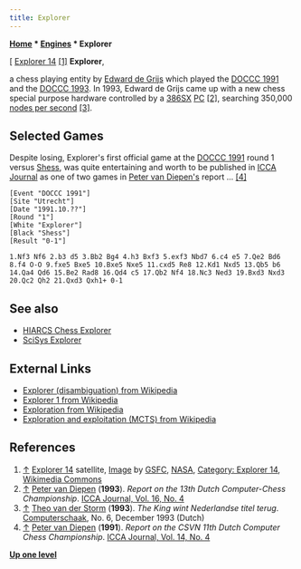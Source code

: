 ```yaml
---
title: Explorer
---
```

**[Home](Home "Home") * [Engines](Engines "Engines") * Explorer**

\[ [Explorer 14](https://en.wikipedia.org/wiki/Explorer_14) <a id="cite-note-1" href="#cite-ref-1">[1]</a>
**Explorer**,

a chess playing entity by [Edward de Grijs](Edward_de_Grijs "Edward de Grijs") which played the [DOCCC 1991](DOCCC_1991 "DOCCC 1991") and the [DOCCC 1993](DOCCC_1993 "DOCCC 1993").
In 1993, Edward de Grijs came up with a new chess special purpose hardware controlled by a [386SX](X86 "X86") [PC](IBM_PC "IBM PC")
<a id="cite-note-2" href="#cite-ref-2">[2]</a>,
searching 350,000 [nodes per second](Nodes_per_Second "Nodes per Second") <a id="cite-note-3" href="#cite-ref-3">[3]</a>.

## Selected Games

Despite losing, Explorer's first official game at the [DOCCC 1991](DOCCC_1991 "DOCCC 1991") round 1 versus [Shess](Shess "Shess"), was quite entertaining and worth to be published in [ICCA Journal](ICGA_Journal#14_4 "ICGA Journal") as one of two games in [Peter van Diepen's](Peter_van_Diepen "Peter van Diepen") report ...
<a id="cite-note-4" href="#cite-ref-4">[4]</a>

```
[Event "DOCCC 1991"]
[Site "Utrecht"]
[Date "1991.10.??"]
[Round "1"]
[White "Explorer"]
[Black "Shess"]
[Result "0-1"]

1.Nf3 Nf6 2.b3 d5 3.Bb2 Bg4 4.h3 Bxf3 5.exf3 Nbd7 6.c4 e5 7.Qe2 Bd6
8.f4 O-O 9.fxe5 Bxe5 10.Bxe5 Nxe5 11.cxd5 Re8 12.Kd1 Nxd5 13.Qb5 b6
14.Qa4 Qd6 15.Be2 Rad8 16.Qd4 c5 17.Qb2 Nf4 18.Nc3 Ned3 19.Bxd3 Nxd3
20.Qc2 Qh2 21.Qxd3 Qxh1+ 0-1

```

## See also

- [HIARCS Chess Explorer](HIARCS_Chess_Explorer "HIARCS Chess Explorer")
- [SciSys Explorer](SciSys_Explorer "SciSys Explorer")

## External Links

- [Explorer (disambiguation) from Wikipedia](<https://en.wikipedia.org/wiki/Explorer_(disambiguation)>)
- [Explorer 1 from Wikipedia](https://en.wikipedia.org/wiki/Explorer_1)
- [Exploration from Wikipedia](https://en.wikipedia.org/wiki/Exploration)
- [Exploration and exploitation (MCTS) from Wikipedia](https://en.wikipedia.org/wiki/Monte_Carlo_tree_search#Exploration_and_exploitation)

## References

1. <a id="cite-ref-1" href="#cite-note-1">↑</a> [Explorer 14](https://en.wikipedia.org/wiki/Explorer_14) satellite, [Image](https://commons.wikimedia.org/wiki/File:Explorer_14.jpg) by [GSFC](https://en.wikipedia.org/wiki/Goddard_Space_Flight_Center), [NASA](https://en.wikipedia.org/wiki/NASA), [Category: Explorer 14](https://commons.wikimedia.org/wiki/Explorer_14), [Wikimedia Commons](https://en.wikipedia.org/wiki/Wikimedia_Commons)
1. <a id="cite-ref-2" href="#cite-note-2">↑</a> [Peter van Diepen](Peter_van_Diepen "Peter van Diepen") (**1993**). *Report on the 13th Dutch Computer-Chess Championship*. [ICCA Journal, Vol. 16, No. 4](ICGA_Journal#16_4 "ICGA Journal")
1. <a id="cite-ref-3" href="#cite-note-3">↑</a> [Theo van der Storm](Theo_van_der_Storm "Theo van der Storm") (**1993**). *The King wint Nederlandse titel terug*. [Computerschaak](Computerschaak "Computerschaak"), No. 6, December 1993 (Dutch)
1. <a id="cite-ref-4" href="#cite-note-4">↑</a> [Peter van Diepen](Peter_van_Diepen "Peter van Diepen") (**1991**). *Report on the CSVN 11th Dutch Computer Chess Championship*. [ICCA Journal, Vol. 14, No. 4](ICGA_Journal#14_4 "ICGA Journal")

**[Up one level](Engines "Engines")**

